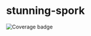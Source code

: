 # stunning-spork
![Coverage badge](https://img.shields.io/endpoint?url=https://zahid-sarker.github.io/coverage.json)
